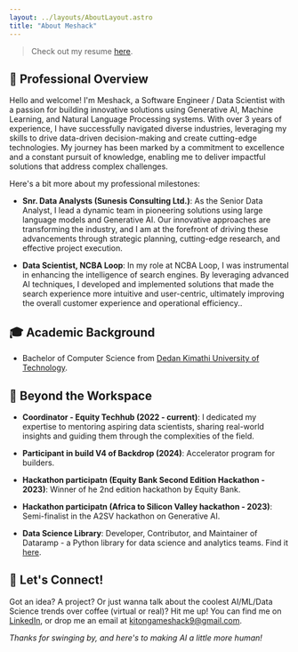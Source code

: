 ```yaml
---
layout: ../layouts/AboutLayout.astro
title: "About Meshack"
---
```


> Check out my resume [here](https://github.com/Kimxons/meshack_resume/blob/main/Meshack%20Kitonga%20-%20resume'.pdf).

## 🌟 Professional Overview

Hello and welcome! I'm Meshack, a Software Engineer / Data Scientist with a passion for building innovative solutions using Generative AI, Machine Learning, and Natural Language Processing systems. With over 3 years of experience, I have successfully navigated diverse industries, leveraging my skills to drive data-driven decision-making and create cutting-edge technologies. My journey has been marked by a commitment to excellence and a constant pursuit of knowledge, enabling me to deliver impactful solutions that address complex challenges.

Here's a bit more about my professional milestones:

- **Snr. Data Analysts (Sunesis Consulting Ltd.)**: As the Senior Data Analyst, I lead a dynamic team in pioneering solutions using large language models and Generative AI. Our innovative approaches are transforming the industry, and I am at the forefront of driving these advancements through strategic planning, cutting-edge research, and effective project execution.

- **Data Scientist, NCBA Loop**: In my role at NCBA Loop, I was instrumental in enhancing the intelligence of search engines. By leveraging advanced AI techniques, I developed and implemented solutions that made the search experience more intuitive and user-centric, ultimately improving the overall customer experience and operational efficiency..

## 🎓 Academic Background

<!-- - Master of Computer Science from the [Dedan Kimathi University of Technology](https://www.dkut.ac.ke/). - Ongoing -->
- Bachelor of Computer Science from [Dedan Kimathi University of Technology](https://www.dkut.ac.ke/).

## 🌱 Beyond the Workspace

- **Coordinator - Equity Techhub (2022 - current)**: I dedicated my expertise to mentoring aspiring data scientists, sharing real-world insights and guiding them through the complexities of the field.

- **Participant in build V4 of Backdrop (2024)**: Accelerator program for builders.

- **Hackathon participatn (Equity Bank Second Edition Hackathon - 2023)**: Winner of he 2nd edition hackathon by Equity Bank.

- **Hackathon participatn (Africa to Silicon Valley hackathon - 2023)**: Semi-finalist in the A2SV hackathon on Generative AI.

- **Data Science Library**: Developer, Contributor, and Maintainer of Dataramp - a Python library for data science and analytics teams. Find it [here](https://pypi.org/project/dataramp/).


## 🤝 Let's Connect!
Got an idea? A project? Or just wanna talk about the coolest AI/ML/Data Science trends over coffee (virtual or real)? Hit me up! You can find me on [LinkedIn](https://www.linkedin.com/in/meshack-kitonga-94336a121/), or drop me an email at kitongameshack9@gmail.com.

*Thanks for swinging by, and here's to making AI a little more human!*